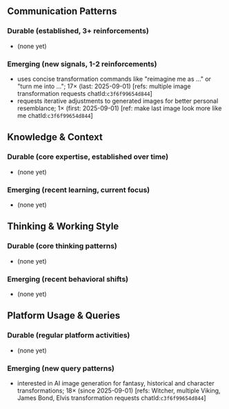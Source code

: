 ## Communication Patterns
### Durable (established, 3+ reinforcements)
- (none yet)

### Emerging (new signals, 1-2 reinforcements)
- uses concise transformation commands like "reimagine me as ..." or "turn me into ..."; 17× (last: 2025-09-01) [refs: multiple image transformation requests chatId:`c3f6f99654d844`]
- requests iterative adjustments to generated images for better personal resemblance; 1× (first: 2025-09-01) [ref: make last image look more like me chatId:`c3f6f99654d844`]

## Knowledge & Context
### Durable (core expertise, established over time)
- (none yet)

### Emerging (recent learning, current focus)
- (none yet)

## Thinking & Working Style
### Durable (core thinking patterns)
- (none yet)

### Emerging (recent behavioral shifts)
- (none yet)

## Platform Usage & Queries
### Durable (regular platform activities)
- (none yet)

### Emerging (new query patterns)
- interested in AI image generation for fantasy, historical and character transformations; 18× (since 2025-09-01) [refs: Witcher, multiple Viking, James Bond, Elvis transformation requests chatId:`c3f6f99654d844`]